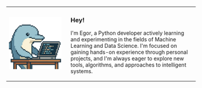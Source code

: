 <table border="0" style="border: none;">
  <tr>
    <td width="150">
      <img src="images/icon.png" width="140"/>
    </td>
    <td>
      <h3>Hey!</h3>
      <p>I'm Egor, a Python developer actively learning and experimenting in the fields of Machine Learning and Data Science. I'm focused on gaining hands-on experience through personal projects, and I'm always eager to explore new tools, algorithms, and approaches to intelligent systems.</p>
    </td>
  </tr>
</table>






<!--
**Eg0Mak/Eg0Mak** is a ✨ _special_ ✨ repository because its `README.md` (this file) appears on your GitHub profile.

Here are some ideas to get you started:

- 🔭 I’m currently working on ...
- 🌱 I’m currently learning ...
- 👯 I’m looking to collaborate on ...
- 🤔 I’m looking for help with ...
- 💬 Ask me about ...
- 📫 How to reach me: ...
- 😄 Pronouns: ...
- ⚡ Fun fact: ...
-->
